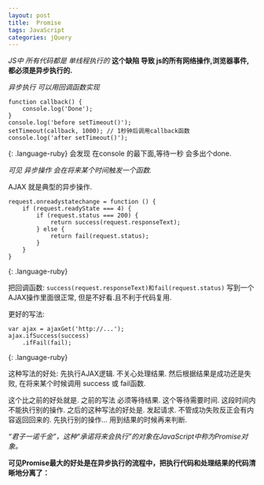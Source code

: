 ```yaml
---
layout: post
title:  Promise
tags: JavaScript
categories: jQuery
---
```

*JS中 所有代码都是 单线程执行的*
**这个缺陷 导致 js的所有网络操作,浏览器事件,都必须是异步执行的.**

*异步执行 可以用回调函数实现*

~~~
function callback() {
    console.log('Done');
}
console.log('before setTimeout()');
setTimeout(callback, 1000); // 1秒钟后调用callback函数
console.log('after setTimeout()');
~~~
{: .language-ruby}
会发现 在console 的最下面,等待一秒  会多出个done.

*可见 异步操作 会在将来某个时间触发一个函数.*




AJAX 就是典型的异步操作.
~~~
request.onreadystatechange = function () {
    if (request.readyState === 4) {
        if (request.status === 200) {
            return success(request.responseText);
        } else {
            return fail(request.status);
        }
    }
}
~~~
{: .language-ruby}


把回调函数: `success(request.responseText)和fail(request.status)`
写到一个 AJAX操作里面很正常, 但是不好看.且不利于代码复用.

更好的写法:
~~~
var ajax = ajaxGet('http://...');
ajax.ifSuccess(success)
    .ifFail(fail);
~~~
{: .language-ruby}

这种写法的好处:
先执行AJAX逻辑. 不关心处理结果.
然后根据结果是成功还是失败, 在将来某个时候调用 success 或 fail函数.

这个比之前的好处就是.  之前的写法 必须等待结果. 这个等待需要时间. 这段时间内不能执行别的操作.
之后的这种写法的好处是. 发起请求. 不管成功失败反正会有内容返回回来的.  先执行别的操作... 用到结果的时候再来判断.

*“君子一诺千金”，这种“承诺将来会执行”的对象在JavaScript中称为Promise对象。*





**可见Promise最大的好处是在异步执行的流程中，把执行代码和处理结果的代码清晰地分离了：**
















